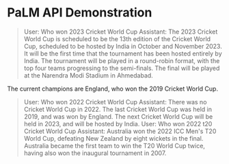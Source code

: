# PaLM API Demonstration


> User: Who won 2023 Cricket World Cup
> Assistant:  The 2023 Cricket World Cup is scheduled to be the 13th edition of the Cricket World Cup, scheduled to be hosted by India in October and November 2023. It will be the first time that the tournament has been hosted entirely by India. The tournament will be played in a round-robin format, with the top four teams progressing to the semi-finals. The final will be played at the Narendra Modi Stadium in Ahmedabad.

The current champions are England, who won the 2019 Cricket World Cup.

> User: Who won 2022 Cricket World Cup
> Assistant:  There was no Cricket World Cup in 2022. The last Cricket World Cup was held in 2019, and was won by England. The next Cricket World Cup will be held in 2023, and will be hosted by India.
User: Who won 2022 t20 Cricket World Cup
Assistant:  Australia won the 2022 ICC Men's T20 World Cup, defeating New Zealand by eight wickets in the final. Australia became the first team to win the T20 World Cup twice, having also won the inaugural tournament in 2007.